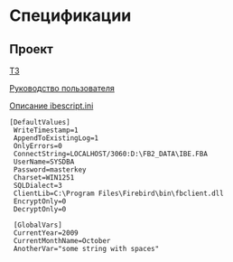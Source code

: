 # Спецификации

## Проект

[ТЗ](https://docs.google.com/document/d/1XJ6Xnyo8fqvMcUbLCFCIZdrcRe9PP-ecOvzleUp-FV0/edit)

[Руководство пользователя](https://docs.google.com/document/d/1ilBTF2z5BMg_kmHjyQnYWb5hFhUK5fvylxXYMa8Zv7I/edit?usp=sharing_)

[Описание ibescript.ini](https://www.ibexpert.net/ibe/pmwiki.php?n=Doc.IBExpertNewFeaturesArchive)
```
[DefaultValues]
 WriteTimestamp=1
 AppendToExistingLog=1
 OnlyErrors=0
 ConnectString=LOCALHOST/3060:D:\FB2_DATA\IBE.FBA
 UserName=SYSDBA
 Password=masterkey
 Charset=WIN1251
 SQLDialect=3
 ClientLib=C:\Program Files\Firebird\bin\fbclient.dll
 EncryptOnly=0
 DecryptOnly=0

 [GlobalVars]
 CurrentYear=2009
 CurrentMonthName=October
 AnotherVar="some string with spaces"
```

